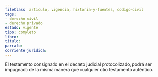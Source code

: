 ```yaml
---
fileClass: articulo, vigencia, historia-y-fuentes, codigo-civil
tags:
- derecho-civil
- derecho-privado
estado: vigente
tipo: completo
libro:
titulo:
parrafo:
corriente-juridica:
---
```

El testamento consignado en el decreto judicial protocolizado, podrá ser impugnado de la misma manera que cualquier otro testamento auténtico.